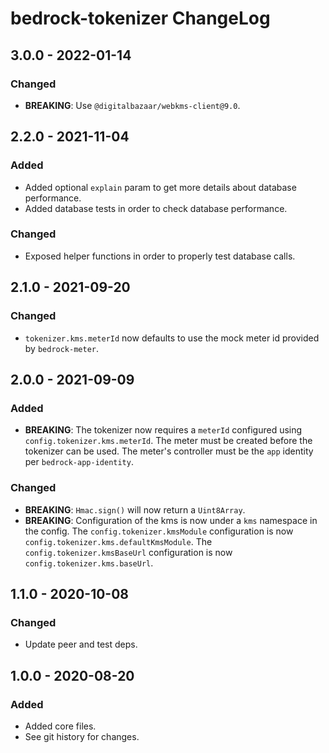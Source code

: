 # bedrock-tokenizer ChangeLog

## 3.0.0 - 2022-01-14

### Changed
- **BREAKING**: Use `@digitalbazaar/webkms-client@9.0`.

## 2.2.0 - 2021-11-04

### Added
- Added optional `explain` param to get more details about database performance.
- Added database tests in order to check database performance.

### Changed
- Exposed helper functions in order to properly test database calls.

## 2.1.0 - 2021-09-20

### Changed
- `tokenizer.kms.meterId` now defaults to use the mock meter id provided by
  `bedrock-meter`.

## 2.0.0 - 2021-09-09

### Added
- **BREAKING**: The tokenizer now requires a `meterId` configured using
  `config.tokenizer.kms.meterId`. The meter must be created before the tokenizer
  can be used. The meter's controller must be the `app` identity per
  `bedrock-app-identity`.

### Changed
- **BREAKING**: `Hmac.sign()` will now return a `Uint8Array`.
- **BREAKING**: Configuration of the kms is now under a `kms` namespace in the
  config. The `config.tokenizer.kmsModule` configuration is now
  `config.tokenizer.kms.defaultKmsModule`. The `config.tokenizer.kmsBaseUrl`
  configuration is now `config.tokenizer.kms.baseUrl`.

## 1.1.0 - 2020-10-08

### Changed
- Update peer and test deps.

## 1.0.0 - 2020-08-20

### Added
- Added core files.
- See git history for changes.
